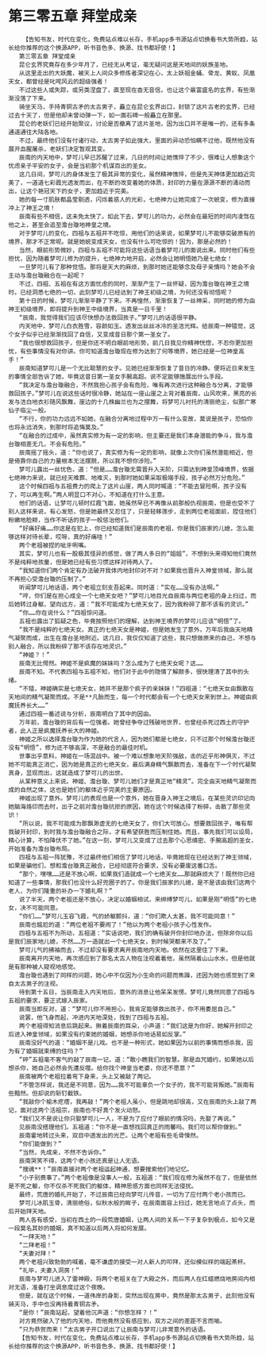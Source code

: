 # 第三零五章 拜堂成亲
        【告知书友，时代在变化，免费站点难以长存，手机app多书源站点切换看书大势所趋，站长给你推荐的这个换源APP，听书音色多、换源、找书都好使！】
       第三零五章 拜堂成亲
       昆仑玄界究竟存在多少年月了，已经无从考证，毫无疑问这是天地间的妖族圣地。
       从这里走出的大妖魔，被天上人间众多修炼者深记在心，太上妖祖金蛹、骨龙、黄蚁、凤凰天女，都曾经是叱咤风云的超级强者！
       不过这些人或失踪，或另类涅盘了，直至现在杳无音信，也让这个最富盛名的玄界，有些渐渐没落了下来。
       骑坐天马，手持青铜古矛的太古男子，矗立在昆仑玄界出口，封锁了这片古老的玄界，已经过去十天了，但是他却未曾动弹一下，如一面石碑一般矗立在那里。
       昆仑的老妖们已经开始聚议，讨论是否撤离了这片圣地，因为出口并不是唯一的，还有多条通道通往大陆各地。
       不过，最终他们没有付诸行动，太古男子如此强大，里面的异动恐怕瞒不过他，既然他没有展开血腥屠杀，老妖们决定暂观其变。
       辰南的内天地中，梦可儿早已苏醒了过来，几日的时间让她憔悴了不少，很难让人想象这个忧虑亲子平安的女子，会是当初那个机谋百出的圣女。
       这几日间，梦可儿的身体发生了极其异常的变化，虽然精神憔悴，但是先天神体更加趋近完美了，一道道七彩霞光透发而出，在不断的改变着她的体质，封印的力量在源源不断的涌动而出，让这个艳冠天下的女子，更加趋近于完美。
       她的每一寸肌肤都晶莹剔透，闪烁着惑人的光彩，七绝神力让她完成了一次蜕变，修为直接冲上了神王之境！
       辰南有些不相信，这未免太快了。如此下去，梦可儿的功力，必然会在最短的时间内凌驾在他之上，甚至会追至澹台璇地神皇之境。
       对于梦可儿的变化，四祖与五祖并不吃惊，用他们的话来说，如果梦可儿不能够突破原有的境界，那才不正常呢。就是她蜕变成天女，也没有什么可吃惊的！因为，那是必然的！
       当然，眼前形势微妙，四祖与五祖不可能将这些话语当着梦可儿的面说出来。同时他们有些担忧，因为随着梦可儿修为的提升，七绝神力地开启，必然会让她明悟她乃是七绝女！
       一旦梦可儿有了那种觉悟。那将是天大的麻烦，到那时她还能够念及母子亲情吗？她会不会主动与澹台璇融合在一起呢？
       不过，四祖、五祖在有这方面忧虑的同时，渐渐产生了一丝怀疑，因为澹台璇在神王之境时。已经洞悉七绝的一切，此刻梦可儿已经达到了神王初级之境，为何还没有彻悟呢？
       第十日的时候，梦可儿渐渐平静了下来。不再惶然，渐渐恢复了一丝神采，同时她的修为由神王初级境界，即将提升到神王中级境界，当真是一日千里！
       “辰南，我觉得我们应该尽快想办法救回孩子。”梦可儿的话语很平静。
       内天地中，梦可儿白衣胜雪，容颜如玉。透发出丝丝冰冷的圣洁光辉。给辰南一种错觉，这个女子似乎已经渐渐找回了自信，又变成昔日那个第一圣女了。
       “我也很想救回孩子，但是你还不明白眼前地形势，前几日我见你精神恍惚，不忍你更加担忧，有些事情没有对你讲。你可知道澹台璇现在修为达到了何等境界，她已经是一位神皇高手！”
       辰南知道梦可儿是一个无比聪慧的女子。见她已经渐渐恢复了昔日的冷静。便将近日来发生的事情全部告诉了她，毕竟这昔日第一圣女手腕高超。说不定能够施展出什么手段。
       “我决定与澹台璇融合，不然我担心孩子会有危险，唯有再次进行这种融合与分离，才能够救回孩子。”梦可儿在说这些话时很冷静，她站在一座山崖之上背对着辰南，山风吹来，黑亮的长发与洁白地衣衫随风飘舞，崖边的十几株幽兰也为之摆舞，将梦可儿衬托的清丽绝尘，似那广寒仙子临尘一般。
       “不行，你的功力远远不如她，在融合分离地过程中万一有什么变故，莫说是孩子，恐怕你也将永远消失，到那时将追悔莫及。”
       “在融合的过成中，虽然真实修为有一定的影响，但主要还是我们本身潜能的争斗，我与澹台璇相差无几，不会有危险。”
       辰南摇了摇头，道：“你也说了，真实修为有一定的影响，就像上次你们虽然潜能相近，但是倚靠你自己的力量根本无法摆脱，所以我不想你涉险。”
       梦可儿露出一丝忧色，道：“但是……澹台璇无需晋升入天阶，只需达到神皇顶峰境界，依据七绝神力来说，就已经天难葬、地难灭，到那时她如果采取极端手段，孩子必然万分危险。”
       这个时候四祖与五祖费力的爬上了这片山崖，两人同时喊道：“不能去冒险啊，孩子没有了，可以再生啊。”两人明显口不对心，不知道在打什么主意。
       他们的话语，让梦可儿顿时红霞飞面，她虽然早已不再像从前那般仇视辰南，但是也受不了别人这样来说，有心发怒，但是她最终又忍住了，只是轻移莲步，走到两位老祖面前，捏住他们粉嫩地脸颊，当作不听话的孩子一般惩治他们。
       “好痛好痛……你这是在犯上，你已经知道我们是辰南的老祖，你是我们辰家的儿媳，怎么能够这样对待长辈，哎呀，真的好痛哇！”
       两个老祖被捏的呲牙咧嘴。
       其实，梦可儿也有一股极其怪异的感觉，做了两人多日的“姐姐”，不想到头来得知他们竟然不是纯粹地孩童，但是她已经有些习惯这样对待两人了。
       “我知道你们两个肯定有办法破开我体内地封印对不对？如果我也晋升入神皇领域，那么就不再担心受澹台璇的压制了。”
       听闻梦可儿地话语，两个老祖立刻支吾起来。同时道：“实在……没有办法啊。”
       “哼，你们是在担心成全一个七绝天女吧？”梦可儿地目光自辰南与两位老祖的身上扫过，而后她转过身躯，望向远方，道：“我不可能成为七绝天女了，因为我粉碎了那不该有的灵识。”
       “你……你在说什么？”四祖惊问道。
       五祖也露出了狐疑之色，毕竟按照他们的理解，达到神王境界的梦可儿应该“明悟”了。
       “我不是纯粹的七绝天女。真正的七绝天女是神姬，但是她发生了意外，万年后我由天地精气凝聚而成，出生在澹台圣地附近。这几日，我仅仅知道了这些，我只想做原来的自己，不想与别人融合，所以我粉碎了那不该存在地灵识。”
       “神姬？！”
       辰南无比愕然。神姬不是疯魔的妹妹吗？怎么成为了七绝天女呢？这……
       辰南不知。不代表四祖与五祖不知，他们对于此中的隐情了解颇多，很快理清了其中的头绪。
       “不错，神姬确实是七绝天女，她并不是那个疯子的亲妹妹！”四祖道：“七绝天女由飘散在天地间的精气凝聚而成。不是**凡胎而生，每一个时代都会有一个七绝天女来到世上。神姬由疯魔抚养长大……”
       通过四祖一番述说与分析，辰南明白了其中的因由。
       万年前，澹台璇的背后有一位强者。她曾经争夺过残破地世界，也曾经杀死过西土的守护者，此人正是疯魔抚养长大的神姬。
       神姬之所以选择澹台璇为作为她的代言人，因为她们都是七绝女，只不过那个时候澹台璇还没有“明悟”，修为还不够高深，不是融合的最佳时机。
       世事出乎意料，神姬在一场混战中。被一个难以想象地天阶强敌，击的近乎形神俱灭，不过她不可能真正消亡，因为她是真正的七绝天女，最后满身精气飘散而去，准备在下一个时代凝聚真身，显现而出，这就造成了梦可儿的出世。
       从某种意义上来说。神姬、澹台璇、梦可儿她们才是真正地“精灵”。完全由天地精气凝聚而成的自然之体，这也是她们的躯体近乎完美的主要原因。
       神姬出现了意外。梦可儿的表现也是一个意外，她在晋身入神王之境后，在某些灵识印记向她脑海烙印而去时，出于之前对澹台璇抗拒的原因，她在这个时候选择了粉碎，击散了那些灵识！
       “所以说，我不可能成为那飘渺虚无的七绝天女了，你们大可放心。想要救回孩子，唯有帮我破开封印，到时我与澹台璇融合之际，才有希望获胜而压制住她。而且，事先我们可以设局，精心计算，不怕降伏不了她。”在这一刻，梦可儿又变成了过去那个心思缜密、手腕高超的圣女，开始准备为澹台璇布局。
       四祖与五祖一阵犹豫，不过最终他们相信了梦可儿地话，毕竟她现在已经达到了神王领域，如果是骗他们，想和澹台璇真正融合，已经彻底符合要求，没有必要废这番口舌。
       “那个，嘿嘿……还是不放心啊，如果我们造就成一个七绝天女……那就麻烦大了！既然你已经知道了一些事情，那我们也没什么好兜圈子的了。你是我们辰家的儿媳，是不是该由我们这两个老人，为你们隆重的补办一下婚礼啊？”
       说了半天，两个老祖还是不放心，决定以婚姻相试，来绑缚梦可儿，如果是刚“明悟”的七绝女，决不可能同意。
       “你们……”梦可儿玉容飞霞，气的娇躯颤抖，道：“你们欺人太甚，我不可能同意！”
       辰南也尴尬的道：“两位老祖不要闹了！”他以为两个老祖小孩子心性发作。
       四祖与五祖不为所动，五祖道：“实话说吧，我们的确有破开你封印地办法，但除非你以后是我们辰家地儿媳，不然……万一造就出一个七绝天女，到时候哭都来不及了。”
       梦可儿气的拂袖而去，不过却没有要求离开辰南地内天地。依然在这里住了下来。
       辰南离开内天地，再次感应到了那名太古人物在注视着着他，虽然隔着山山水水，但是他就是有那种被人窥视地感觉。
       澹台璇也遇到了同样的问题，她心中不仅因为小生命的问题而焦躁，还因为她也感觉到了来自太古男子的注视。
       待到第十五日，当辰南走入内天地后，意外的消息让他呆呆发愣。梦可儿竟然同意了四祖与五祖的要求，要正式嫁入辰家。
       辰南当即反对，道：“梦可儿你不用担心，我肯定能够救出孩子，你不用委屈自己。”
       说罢，他飞身而起，冲进内天地深处，找到了四祖与五祖。
       两个老祖得知消息后跳起来。揪着辰南的耳朵，小声道：“我们这是为你好，她解开封印之后进入神皇领域，如果没有约束她的婚姻，她想杀你地话易如反掌。”
       辰南没好气的道：“婚姻不是儿戏。也不是一种形式，她如果因为以前的事情而想杀我，因为有了婚姻就束缚的住吗？”
       “砰”五祖毫不客气的敲了辰南一记，道：“敢小瞧我们的智慧。那是血咒婚约，如果她以后想杀你，她自己必然会先遭反噬。给你找个神皇当老婆，你还不愿意？”
       辰南被两个老祖拉着弯下身来，头上又被敲了两记。
       “不管怎样说，我还是不同意，因为……我不可能辜负一个女子的，我不可能背叛她。”辰南有些黯然。但却说的斩钉截铁。
       “我敲你个榆木疙瘩，我再敲！”两个老祖人虽小，但是跳地却很高，又在辰南的头上敲了两记，面对这两个活祖宗，辰南也不好真个发火动怒。
       “我们又不是说让你只娶梦可儿一人，不是为了应付了眼前的情况吗，先娶了再说。”
       见辰南没搭理他们。五祖道：“你不是一直想找回真正的雨馨吗。我们可以帮你做到。”
       辰南霍地转过头来，双目中透发出的光芒。让两个老祖有些毛骨悚然。
       “你们能做到？”
       “当然，先成亲，不然不告诉你。”
       辰南哭笑不得，这两个老小孩还真是让人无语。
       “搜魂**！”辰南直接对两个老祖运起神通，想要搜索他们地记忆。
       “小子别费事了。”两个老祖像是没事人一般，五祖道：“我们现在修为虽然不在了，但是依然是不死之躯，你不仅杀不死我们的躯体，精神思感方面也同样无法侵扰。
       最终，荒唐的婚礼开始了，不过辰南已经向梦可儿传音，一切为了应付两个老小孩而已。
       梦可儿冰肌玉骨，清丽绝俗，似秋水般的眸子，在辰南面容上扫过，她无言地点了点头，而后开始拜天地。
       两人各有感受，当初在西土的一段荒唐婚姻，让两人间的关系一下子复杂到极点，如今又是一段莫名其妙的婚姻，真不知道以后两人将如何发展。
       “一拜天地！”
       “二拜老祖！”
       “夫妻对拜！”
       两个老祖兴致勃勃的喊着，毫不谦虚的接受一对人新人的叩拜，还似模似样的端起茶杯。
       “礼毕，夫妻入洞房！”
       辰南与梦可儿进入了雷神殿，将两个老祖关在了大殿之外，而后两人在红蜡燃烧地房间内相对无语，准备打坐调息度过这个夜晚。
       但是，就在这个时候，一道伟岸的身影，突然出现在房中，竟然是那太古男子，此刻他没有骑天马，手中也没再持着青铜古矛。
       “是你！”辰南站起，望着他沉声道：“你想怎样？！”
       对方竟然破入了他的内天地，而他竟然没有感应到，双方之间的差距不言而喻。
       “只为恭贺而来！”太古男子开口说出了让辰南与梦可儿非常意外的话语。
       【告知书友，时代在变化，免费站点难以长存，手机app多书源站点切换看书大势所趋，站长给你推荐的这个换源APP，听书音色多、换源、找书都好使！】